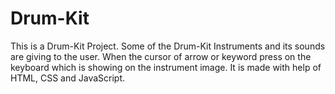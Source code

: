 # Drum-Kit
This is a Drum-Kit Project. Some of the Drum-Kit Instruments and its sounds are giving to the user. When the cursor of arrow or keyword press on the keyboard which is showing on the instrument image. It is made with help of HTML, CSS and JavaScript.
